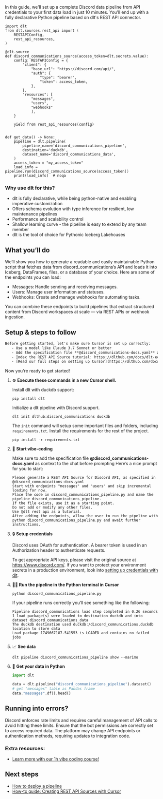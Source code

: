 In this guide, we'll set up a complete Discord data pipeline from API credentials to your first data load in just 10 minutes. You'll end up with a fully declarative Python pipeline based on dlt's REST API connector.

```python-outcome
import dlt
from dlt.sources.rest_api import (
    RESTAPIConfig,
    rest_api_resources,
)

@dlt.source
def discord_communications_source(access_token=dlt.secrets.value):
    config: RESTAPIConfig = {
        "client": {
            "base_url": "https://discord.com/api/",
            "auth": {
                "type": "bearer",
                "token": access_token,
            },
        },
        "resources": [
            "messages",
            "users",
            "webhooks"
            ],
    }

    yield from rest_api_resources(config)


def get_data() -> None:
    pipeline = dlt.pipeline(
        pipeline_name='discord_communications_pipeline',
        destination='duckdb',
        dataset_name='discord_communications_data', 
    )
    access_token = "my_access_token"
    load_info = pipeline.run(discord_communications_source(access_token))
    print(load_info)  # noqa
```

### Why use dlt for this?

- dlt is fully declarative, while being python-native and enabling imperative customization
- Offers schema evolution with type inference for resilient, low maintenance pipelines
- Performance and scalability control
- Shallow learning curve - the pipeline is easy to extend by any team member
- dlt is the tool of choice for Pythonic Iceberg Lakehouses

## What you’ll do

We’ll show you how to generate a readable and easily maintainable Python script that fetches data from discord_communications’s API and loads it into Iceberg, DataFrames, files, or a database of your choice. Here are some of the endpoints you can load:

- Messages: Handle sending and receiving messages.
- Users: Manage user information and statuses.
- Webhooks: Create and manage webhooks for automating tasks.

You can combine these endpoints to build pipelines that extract structured content from Discord workspaces at scale — via REST APIs or webhook ingestion.

## Setup & steps to follow

```default
Before getting started, let's make sure Cursor is set up correctly:
   - Use a model like Claude 3.7 Sonnet or better
   - Add the specification file **@discord_communications-docs.yaml** as context
   - Index the REST API Source tutorial: https://dlthub.com/docs/dlt-ecosystem/verified-sources/rest_api/ and add it to context as **@dlt rest api**
   - [Read our full steps on setting up Cursor](https://dlthub.com/docs/dlt-ecosystem/llm-tooling/cursor-restapi#23-configuring-cursor-with-documentation)
```

Now you're ready to get started! 

1. ⚙️ **Execute these commands in a new Cursor shell.**
    
    Install dlt with duckdb support:
    ```shell
    pip install dlt
    ```

    Initialize a dlt pipeline with Discord support.
    ```shell
    dlt init dlthub:discord_communications duckdb
    ```

    The `init` command will setup some important files and folders, including `requirements.txt`. Install the requirements for the rest of the project.
    ```shell
    pip install -r requirements.txt
    ```
    
2. 🤠 **Start vibe-coding**
    
    Make sure to add the specification file **@discord_communications-docs.yaml** as context to the chat before prompting
    Here’s a nice prompt for you to start: 
    
    ```prompt
    Please generate a REST API Source for Discord API, as specified in @discord_communications-docs.yaml 
    Start with endpoints "messages" and "users" and skip incremental loading for now. 
    Place the code in discord_communications_pipeline.py and name the pipeline discord_communications_pipeline. 
    If the file exists, use it as a starting point. 
    Do not add or modify any other files. 
    Use @dlt rest api as a tutorial. 
    After adding the endpoints, allow the user to run the pipeline with python discord_communications_pipeline.py and await further instructions.
    ```

    
3. 🔒 **Setup credentials** 
    
    Discord uses OAuth for authentication. A bearer token is used in an Authorization header to authenticate requests.
    
    To get appropriate API keys, please visit the original source at https://www.discord.com/.
    If you want to protect your environment secrets in a production environment, look into [setting up credentials with dlt](https://dlthub.com/docs/walkthroughs/add_credentials).
    
4. 🏃‍♀️ **Run the pipeline in the Python terminal in Cursor**
    
    ```shell
    python discord_communications_pipeline.py
    ```
    
    If your pipeline runs correctly you’ll see something like the following:
    
    ```shell
    Pipeline discord_communications load step completed in 0.26 seconds
    1 load package(s) were loaded to destination duckdb and into dataset discord_communications_data
    The duckdb destination used duckdb:/discord_communications.duckdb location to store data
    Load package 1749667187.541553 is LOADED and contains no failed jobs
    ```
    
5. 📈 **See data**
    
    ```shell
    dlt pipeline discord_communications_pipeline show --marimo
    ```
    
6. 🐍 **Get your data in Python**
    
    ```python
    import dlt

   data = dlt.pipeline("discord_communications_pipeline").dataset()
   # get "messages" table as Pandas frame
   data."messages".df().head()
    ```

## Running into errors?

Discord enforces rate limits and requires careful management of API calls to avoid hitting these limits. Ensure that the bot permissions are correctly set to access required data. The platform may change API endpoints or authentication methods, requiring updates to integration code.

### Extra resources:

- [Learn more with our 1h vibe coding course!](https://www.youtube.com/watch?v=GGid70rnJuM)

## Next steps

- [How to deploy a pipeline](https://dlthub.com/docs/walkthroughs/deploy-a-pipeline)
- [How-to guide: Creating REST API Sources with Cursor](https://dlthub.com/docs/dlt-ecosystem/llm-tooling/cursor-restapi)